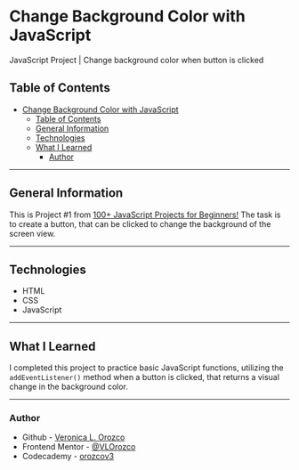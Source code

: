 # Change Background Color with JavaScript
JavaScript Project | Change background color when button is clicked

## Table of Contents
- [Change Background Color with JavaScript](#change-background-color-with-javascript)
  - [Table of Contents](#table-of-contents)
  - [General Information](#general-information)
  - [Technologies](#technologies)
  - [What I Learned](#what-i-learned)
    - [Author](#author)
---
## General Information
This is Project #1 from [100+ JavaScript Projects for Beginners!](https://jsbeginners.com/javascript-projects-for-beginners/)
The task is to create a button, that can be clicked to change the background of the screen view.

---
## Technologies
- HTML
- CSS
- JavaScript

---
## What I Learned
I completed this project to practice basic JavaScript functions, utilizing the `addEventListener()` method when a button is clicked, that returns a visual change in the background color.

---
### Author
- Github - [Veronica L. Orozco](https://github.com/VLOrozco)
- Frontend Mentor - [@VLOrozco](https://www.frontendmentor.io/profile/VLOrozco)
- Codecademy - [orozcov3](https://www.codecademy.com/profiles/orozcoV3)

